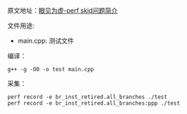 原文地址：[眼见为虚-perf skid问题简介](https://mp.weixin.qq.com/s/PPd4hbLPgAYOleJN9QZbeg)


文件用途:
- main.cpp: 测试文件

编译：
```shell
g++ -g -O0 -o test main.cpp
```

采集：
```shell
perf record -e br_inst_retired.all_branches ./test
perf record -e br_inst_retired.all_branches:ppp ./test
```
